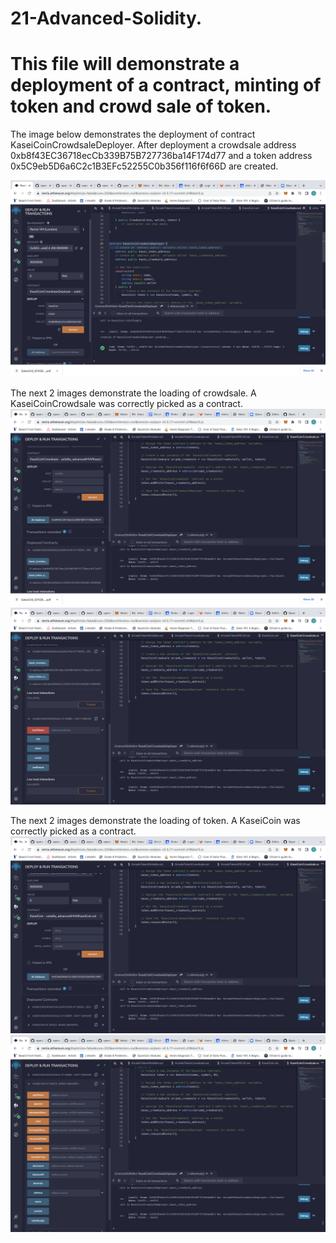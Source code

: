 # 21-Advanced-Solidity. 
# This file will demonstrate a deployment of a contract, minting of token and crowd sale of token.

The image below demonstrates the deployment of contract KaseiCoinCrowdsaleDeployer. After deployment a crowdsale address 0xb8f43EC36718ecCb339B75B727736ba14F174d77 and a token address 0x5C9eb5D6a6C2c1B3EFc52255C0b356f116f6f66D are created.

![alt text](https://github.com/kcctudo/21-Advanced-Solidity/blob/main/deployed_contract.png)

The next 2 images demonstrate the loading of crowdsale.  A KaseiCoinCrowdsale was correctly picked as a contract.
![alt text](https://github.com/kcctudo/21-Advanced-Solidity/blob/main/load_crowdsale.png)
![alt text](https://github.com/kcctudo/21-Advanced-Solidity/blob/main/load_crowdsale2.png)

The next 2 images demonstrate the loading of token.  A KaseiCoin was correctly picked as a contract.
![alt text](https://github.com/kcctudo/21-Advanced-Solidity/blob/main/load_token.png)
![alt text](https://github.com/kcctudo/21-Advanced-Solidity/blob/main/load_token2.png)

